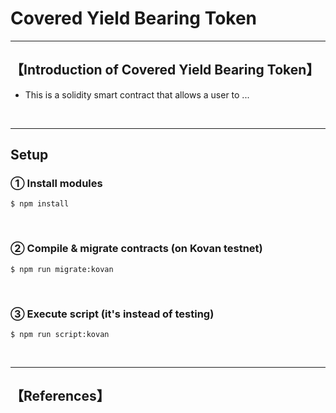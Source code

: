 # Covered Yield Bearing Token

***
## 【Introduction of Covered Yield Bearing Token】
- This is a solidity smart contract that allows a user to ...

&nbsp;

***

## Setup
### ① Install modules
```
$ npm install
```

<br>

### ② Compile & migrate contracts (on Kovan testnet)
```
$ npm run migrate:kovan
```

<br>

### ③ Execute script (it's instead of testing)
```
$ npm run script:kovan
```


&nbsp;

***

## 【References】
